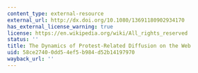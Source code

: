 ```yaml
---
content_type: external-resource
external_url: http://dx.doi.org/10.1080/13691180902934170
has_external_license_warning: true
license: https://en.wikipedia.org/wiki/All_rights_reserved
status: ''
title: The Dynamics of Protest-Related Diffusion on the Web
uid: 58ce2740-0dd5-4ef5-b984-d52b14197970
wayback_url: ''
---
```

